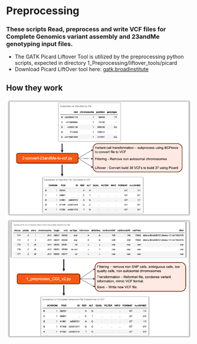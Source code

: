 # Preprocessing
### These scripts Read, preprocess and write VCF files for Complete Genomics variant assembly and 23andMe genotyping input files.
* The GATK Picard Liftover Tool is utilized by the preprocessing python scripts, expected in directory 1_Preprocessing/liftover_tools/picard
* Download Picard LiftOver tool here: [gatk.broadinstitute](https://gatk.broadinstitute.org/hc/en-us/articles/360037060932-LiftoverVcf-Picard-)

## How they work
<span style="display: inline-block;">
  <img src="https://github.com/JamWithBread/Masters-Thesis-VU-Hyve/blob/main/Images%3AIllustrations/Schematics/23andMe-to-vcf.png" width="700" />
</span>
<span style="display: inline-block;">
  <img src="https://github.com/JamWithBread/Masters-Thesis-VU-Hyve/blob/main/Images%3AIllustrations/Schematics/CG-to-VCF.png" width="700" />
</span>

